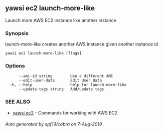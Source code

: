 ## yawsi ec2 launch-more-like

Launch more AWS EC2 instance like another instance

### Synopsis


launch-more-like creates another AWS instance given another instance id

```
yawsi ec2 launch-more-like [flags]
```

### Options

```
      --ami-id string        Use a different AMI
      --edit-user-data       Edit User Data
  -h, --help                 help for launch-more-like
      --update-tags string   Add/update tags
```

### SEE ALSO
* [yawsi ec2](yawsi_ec2.md)	 - Commands for working with AWS EC2

###### Auto generated by spf13/cobra on 7-Aug-2019
